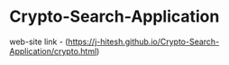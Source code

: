 # Crypto-Search-Application
web-site link - (https://j-hitesh.github.io/Crypto-Search-Application/crypto.html)
